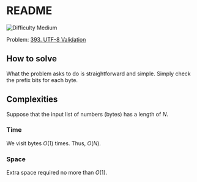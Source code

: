 # README

![Difficulty Medium](https://img.shields.io/badge/Difficulty-Medium-yellow)

Problem: [393. UTF-8 Validation][problem]

[problem]: https://leetcode.com/problems/utf-8-validation/description/



## How to solve

What the problem asks to do is straightforward and simple.
Simply check the prefix bits for each byte.



## Complexities

Suppose that the input list of numbers (bytes) has a length of $N$.

### Time

We visit bytes $O(1)$ times.
Thus, $O(N)$.


### Space

Extra space required no more than $O(1)$.
